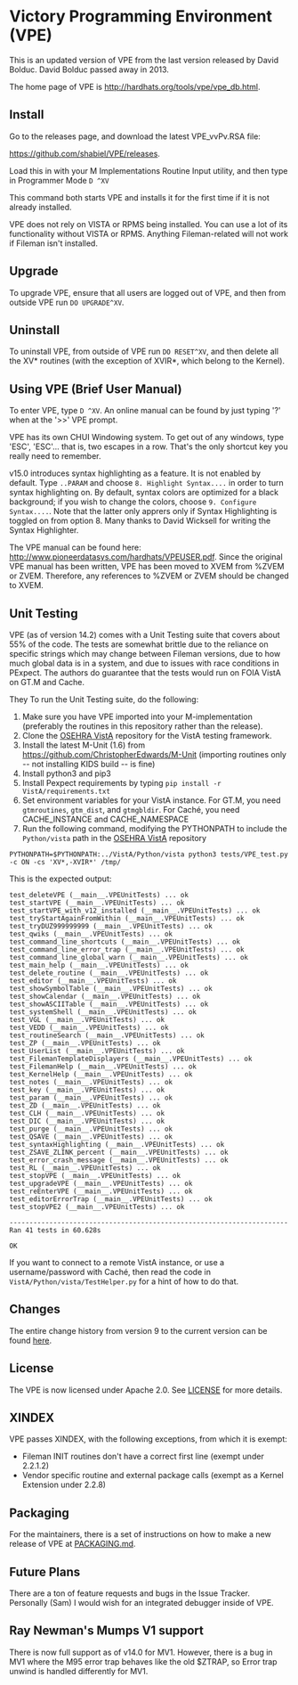 # Victory Programming Environment (VPE)
This is an updated version of VPE from the last version released by David
Bolduc. David Bolduc passed away in 2013.

The home page of VPE is http://hardhats.org/tools/vpe/vpe_db.html.

## Install
Go to the releases page, and download the latest VPE_vvPv.RSA file:

https://github.com/shabiel/VPE/releases.

Load this in with your M Implementations Routine Input utility, and then type
in Programmer Mode `D ^XV`

This command both starts VPE and installs it for the first time if it is not
already installed.

VPE does not rely on VISTA or RPMS being installed. You can use a lot of its
functionality without VISTA or RPMS. Anything Fileman-related will not work if
Fileman isn't installed.

## Upgrade
To upgrade VPE, ensure that all users are logged out of VPE, and then from
outside VPE run `DO UPGRADE^XV`.

## Uninstall
To uninstall VPE, from outside of VPE run `DO RESET^XV`, and then delete all
the XV* routines (with the exception of XVIR*, which belong to the Kernel).

## Using VPE (Brief User Manual)
To enter VPE, type `D ^XV`.  An online manual can be found by just typing '?'
when at the '>>' VPE prompt. 

VPE has its own CHUI Windowing system. To get out of any windows, type 'ESC',
'ESC'... that is, two escapes in a row. That's the only shortcut key you really
need to remember.

v15.0 introduces syntax highlighting as a feature. It is not enabled by default.
Type `..PARAM` and choose `8. Highlight Syntax....` in order to turn syntax
highlighting on. By default, syntax colors are optimized for a black background;
if you wish to change the colors, choose `9. Configure Syntax....`. Note that
the latter only apprers only if Syntax Highlighting is toggled on from option 8.
Many thanks to David Wicksell for writing the Syntax Highlighter.

The VPE manual can be found here:
http://www.pioneerdatasys.com/hardhats/VPEUSER.pdf. Since the original VPE
manual has been written, VPE has been moved to XVEM from %ZVEM or ZVEM.
Therefore, any references to %ZVEM or ZVEM should be changed to XVEM.

## Unit Testing
VPE (as of version 14.2) comes with a Unit Testing suite that covers about 55%
of the code. The tests are somewhat brittle due to the reliance on specific 
strings which may change between Fileman versions, due to how much global data
is in a system, and due to issues with race conditions in PExpect. The authors
do guarantee that the tests would run on FOIA VistA on GT.M and Cache.

They To run the Unit Testing suite, do the following:

1. Make sure you have VPE imported into your M-implementation (preferably the
   routines in this repository rather than the release).
2. Clone the [OSEHRA VistA](https://github.com/OSEHRA/VistA) repository for the
   VistA testing framework.
3. Install the latest M-Unit (1.6) from https://github.com/ChristopherEdwards/M-Unit
   (importing routines only -- not installing KIDS build -- is fine)
4. Install python3 and pip3
5. Install Pexpect requirements by typing `pip install -r VistA/requirements.txt`
6. Set environment variables for your VistA instance. For GT.M, you need
   `gtmroutines`, `gtm_dist`, and `gtmgbldir`. For Caché, you need CACHE_INSTANCE
   and CACHE_NAMESPACE
7. Run the following command, modifying the PYTHONPATH to include the
   `Python/vista` path in the [OSEHRA VistA](https://github.com/OSEHRA/VistA)
   repository

```
PYTHONPATH=$PYTHONPATH:../VistA/Python/vista python3 tests/VPE_test.py -c ON -cs 'XV*,-XVIR*' /tmp/
```

This is the expected output:
```
test_deleteVPE (__main__.VPEUnitTests) ... ok
test_startVPE (__main__.VPEUnitTests) ... ok
test_startVPE_with_v12_installed (__main__.VPEUnitTests) ... ok
test_tryStartAgainFromWithin (__main__.VPEUnitTests) ... ok
test_tryDUZ999999999 (__main__.VPEUnitTests) ... ok
test_qwiks (__main__.VPEUnitTests) ... ok
test_command_line_shortcuts (__main__.VPEUnitTests) ... ok
test_command_line_error_trap (__main__.VPEUnitTests) ... ok
test_command_line_global_warn (__main__.VPEUnitTests) ... ok
test_main_help (__main__.VPEUnitTests) ... ok
test_delete_routine (__main__.VPEUnitTests) ... ok
test_editor (__main__.VPEUnitTests) ... ok
test_showSymbolTable (__main__.VPEUnitTests) ... ok
test_showCalendar (__main__.VPEUnitTests) ... ok
test_showASCIITable (__main__.VPEUnitTests) ... ok
test_systemShell (__main__.VPEUnitTests) ... ok
test_VGL (__main__.VPEUnitTests) ... ok
test_VEDD (__main__.VPEUnitTests) ... ok
test_routineSearch (__main__.VPEUnitTests) ... ok
test_ZP (__main__.VPEUnitTests) ... ok
test_UserList (__main__.VPEUnitTests) ... ok
test_FilemanTemplateDisplayers (__main__.VPEUnitTests) ... ok
test_FilemanHelp (__main__.VPEUnitTests) ... ok
test_KernelHelp (__main__.VPEUnitTests) ... ok
test_notes (__main__.VPEUnitTests) ... ok
test_key (__main__.VPEUnitTests) ... ok
test_param (__main__.VPEUnitTests) ... ok
test_ZD (__main__.VPEUnitTests) ... ok
test_CLH (__main__.VPEUnitTests) ... ok
test_DIC (__main__.VPEUnitTests) ... ok
test_purge (__main__.VPEUnitTests) ... ok
test_QSAVE (__main__.VPEUnitTests) ... ok
test_syntaxHighlighting (__main__.VPEUnitTests) ... ok
test_ZSAVE_ZLINK_percent (__main__.VPEUnitTests) ... ok
test_error_crash_message (__main__.VPEUnitTests) ... ok
test_RL (__main__.VPEUnitTests) ... ok
test_stopVPE (__main__.VPEUnitTests) ... ok
test_upgradeVPE (__main__.VPEUnitTests) ... ok
test_reEnterVPE (__main__.VPEUnitTests) ... ok
test_editorErrorTrap (__main__.VPEUnitTests) ... ok
test_stopVPE2 (__main__.VPEUnitTests) ... ok

----------------------------------------------------------------------
Ran 41 tests in 60.628s

OK
```

If you want to connect to a remote VistA instance, or use a username/password
with Caché, then read the code in `VistA/Python/vista/TestHelper.py`
for a hint of how to do that.

## Changes
The entire change history from version 9 to the current version can be found
[here](Changes.md).

## License
The VPE is now licensed under Apache 2.0. See [LICENSE](LICENSE) for more details.

## XINDEX
VPE passes XINDEX, with the following exceptions, from which it is exempt:

 * Fileman INIT routines don't have a correct first line (exempt under 2.2.1.2)
 * Vendor specific routine and external package calls (exempt as a Kernel Extension under 2.2.8)

## Packaging
For the maintainers, there is a set of instructions on how to make a new
release of VPE at [PACKAGING.md](PACKAGING.md).

## Future Plans
There are a ton of feature requests and bugs in the Issue Tracker. Personally
(Sam) I would wish for an integrated debugger inside of VPE.

## Ray Newman's Mumps V1 support
There is now full support as of v14.0 for MV1. However, there is a bug in MV1
where the M95 error trap behaves like the old $ZTRAP, so Error trap unwind is
handled differently for MV1.
